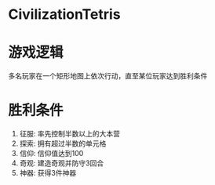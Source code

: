 # CivilizationTetris  

# 游戏逻辑  
多名玩家在一个矩形地图上依次行动，直至某位玩家达到胜利条件

# 胜利条件  
1. 征服: 率先控制半数以上的大本营  
2. 探索: 拥有超过半数的单元格
3. 信仰: 信仰值达到100
4. 奇观: 建造奇观并防守3回合
5. 神器: 获得3件神器

